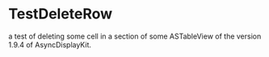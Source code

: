 # TestDeleteRow
a test of deleting some cell in a section of some ASTableView of the version 1.9.4 of AsyncDisplayKit.
